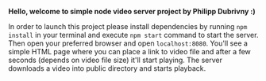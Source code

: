 **Hello, welcome to simple node video server project by Philipp Dubrivny :)**

In order to launch this project please install dependencies by running `npm install`
in your terminal and execute `npm start` command to start the server. Then open your preferred browser
and open `localhost:8080`. You'll see a simple HTML page where you can place a link to video file and 
after a few seconds (depends on video file size) it'll start playing. The server downloads a video into public directory 
and starts playback.
